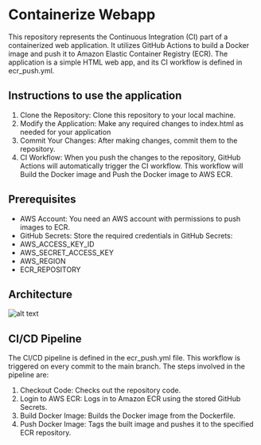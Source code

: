 # Containerize Webapp

This repository represents the Continuous Integration (CI) part of a containerized web application. It utilizes GitHub Actions to build a Docker image and push it to Amazon Elastic Container Registry (ECR). The application is a simple HTML web app, and its CI workflow is defined in ecr_push.yml.

## Instructions to use the application

1. Clone the Repository: Clone this repository to your local machine.
2. Modify the Application: Make any required changes to index.html as needed for your application
3. Commit Your Changes: After making changes, commit them to the repository.
4. CI Workflow: When you push the changes to the repository, GitHub Actions will automatically trigger the CI workflow. This workflow will Build the Docker image and Push the Docker image to AWS ECR.

## Prerequisites

* AWS Account: You need an AWS account with permissions to push images to ECR.
* GitHub Secrets: Store the required credentials in GitHub Secrets:
* AWS_ACCESS_KEY_ID
* AWS_SECRET_ACCESS_KEY
* AWS_REGION
* ECR_REPOSITORY

## Architecture

![alt text](https://file%2B.vscode-resource.vscode-cdn.net/Users/ankitverma/Desktop/Loku/Kamstrup/aws_ecs_tf_html_webapp/image.png?version%3D1718748827641)

## CI/CD Pipeline

The CI/CD pipeline is defined in the ecr_push.yml file. This workflow is triggered on every commit to the main branch. The steps involved in the pipeline are:

1. Checkout Code: Checks out the repository code.
2. Login to AWS ECR: Logs in to Amazon ECR using the stored GitHub Secrets.
3. Build Docker Image: Builds the Docker image from the Dockerfile.
4. Push Docker Image: Tags the built image and pushes it to the specified ECR repository.
